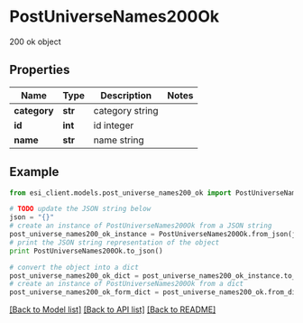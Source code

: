 # PostUniverseNames200Ok

200 ok object

## Properties

Name | Type | Description | Notes
------------ | ------------- | ------------- | -------------
**category** | **str** | category string | 
**id** | **int** | id integer | 
**name** | **str** | name string | 

## Example

```python
from esi_client.models.post_universe_names200_ok import PostUniverseNames200Ok

# TODO update the JSON string below
json = "{}"
# create an instance of PostUniverseNames200Ok from a JSON string
post_universe_names200_ok_instance = PostUniverseNames200Ok.from_json(json)
# print the JSON string representation of the object
print PostUniverseNames200Ok.to_json()

# convert the object into a dict
post_universe_names200_ok_dict = post_universe_names200_ok_instance.to_dict()
# create an instance of PostUniverseNames200Ok from a dict
post_universe_names200_ok_form_dict = post_universe_names200_ok.from_dict(post_universe_names200_ok_dict)
```
[[Back to Model list]](../README.md#documentation-for-models) [[Back to API list]](../README.md#documentation-for-api-endpoints) [[Back to README]](../README.md)


